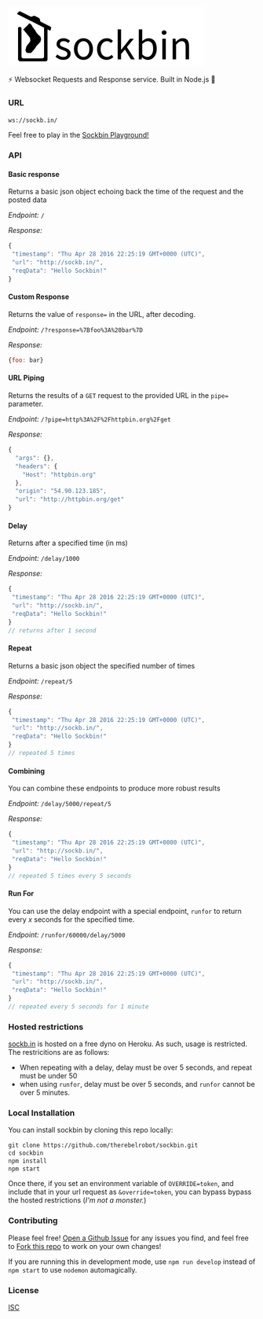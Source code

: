 ![sockbin](/sockbin-title-padding.png)

:zap: Websocket Requests and Response service. Built in Node.js :cake:

### URL

`ws://sockb.in/`

Feel free to play in the [Sockbin Playground!](http://sockb.in)

### API

#### Basic response

Returns a basic json object echoing back the time of the request and the posted data

*Endpoint:* `/`

*Response:*
```js
{
 "timestamp": "Thu Apr 28 2016 22:25:19 GMT+0000 (UTC)",
 "url": "http://sockb.in/",
 "reqData": "Hello Sockbin!"
}
```

#### Custom Response

Returns the value of `response=` in the URL, after decoding.

*Endpoint:* `/?response=%7Bfoo%3A%20bar%7D`

*Response:*
```js
{foo: bar}
```

#### URL Piping

Returns the results of a `GET` request to the provided URL in the `pipe=` parameter.

*Endpoint:* `/?pipe=http%3A%2F%2Fhttpbin.org%2Fget`

*Response:*
```js
{
  "args": {}, 
  "headers": {
    "Host": "httpbin.org"
  }, 
  "origin": "54.90.123.185", 
  "url": "http://httpbin.org/get"
}
```

#### Delay

Returns after a specified time (in ms)

*Endpoint:* `/delay/1000`

*Response:*
```js
{
 "timestamp": "Thu Apr 28 2016 22:25:19 GMT+0000 (UTC)",
 "url": "http://sockb.in/",
 "reqData": "Hello Sockbin!"
}
// returns after 1 second
```

#### Repeat

Returns a basic json object the specified number of times

*Endpoint:* `/repeat/5`

*Response:*
```js
{
 "timestamp": "Thu Apr 28 2016 22:25:19 GMT+0000 (UTC)",
 "url": "http://sockb.in/",
 "reqData": "Hello Sockbin!"
}
// repeated 5 times
```

#### Combining

You can combine these endpoints to produce more robust results

*Endpoint:* `/delay/5000/repeat/5`

*Response:*
```js
{
 "timestamp": "Thu Apr 28 2016 22:25:19 GMT+0000 (UTC)",
 "url": "http://sockb.in/",
 "reqData": "Hello Sockbin!"
}
// repeated 5 times every 5 seconds
```

#### Run For

You can use the delay endpoint with a special endpoint, `runfor` to return every *x* seconds for the specified time.

*Endpoint:* `/runfor/60000/delay/5000`

*Response:*
```js
{
 "timestamp": "Thu Apr 28 2016 22:25:19 GMT+0000 (UTC)",
 "url": "http://sockb.in/",
 "reqData": "Hello Sockbin!"
}
// repeated every 5 seconds for 1 minute
```

### Hosted restrictions

[sockb.in](http://sockb.in) is hosted on a free dyno on Heroku. As such, usage is restricted. The restricitions are as follows:
- When repeating with a delay, delay must be over 5 seconds, and repeat must be under 50
- when using `runfor`, delay must be over 5 seconds, and `runfor` cannot be over 5 minutes.

### Local Installation

You can install sockbin by cloning this repo locally:

```
git clone https://github.com/therebelrobot/sockbin.git
cd sockbin
npm install
npm start
```

Once there, if you set an environment variable of `OVERRIDE=token`, and include that in your url request as `&override=token`, you can bypass bypass the hosted restrictions (*I'm not a monster.*)

### Contributing

Please feel free! [Open a Github Issue](https://github.com/therebelrobot/sockbin) for any issues you find, and feel free to [Fork this repo](https://github.com/therebelrobot/sockbin#fork-destination-box) to work on your own changes!

If you are running this in development mode, use `npm run develop` instead of `npm start` to use `nodemon` automagically.

### License

[ISC](https://tldrlegal.com/license/-isc-license)
